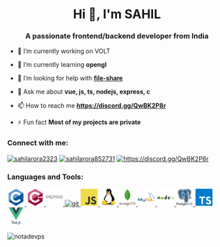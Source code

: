 <h1 align="center">Hi 👋, I'm SAHIL</h1>
<h3 align="center">A passionate frontend/backend developer from India</h3>

- 🔭 I’m currently working on VOLT

- 🌱 I’m currently learning **opengl**

- 🤝 I’m looking for help with **[file-share](https://github.com/notadevps/file-share)**

- 💬 Ask me about **vue, js, ts, nodejs, express, c**

- 📫 How to reach me **https://discord.gg/QwBK2P8r**

- ⚡ Fun fact **Most of my projects are private**

<h3 align="left">Connect with me:</h3>
<p align="left">
<a href="https://www.codechef.com/users/sahilarora2323" target="blank"><img align="center" src="https://cdn.jsdelivr.net/npm/simple-icons@3.1.0/icons/codechef.svg" alt="sahilarora2323" height="30" width="40" /></a>
<a href="https://www.hackerrank.com/sahilarora852731" target="blank"><img align="center" src="https://cdn.jsdelivr.net/npm/simple-icons@3.0.1/icons/hackerrank.svg" alt="sahilarora852731" height="30" width="40" /></a>
<a href="https://discord.gg/https://discord.gg/QwBK2P8r" target="blank"><img align="center" src="https://cdn.jsdelivr.net/npm/simple-icons@3.0.1/icons/discord.svg" alt="https://discord.gg/QwBK2P8r" height="30" width="40" /></a>
</p>

<h3 align="left">Languages and Tools:</h3>
<p align="left"> <a href="https://www.cprogramming.com/" target="_blank"> <img src="https://raw.githubusercontent.com/devicons/devicon/master/icons/c/c-original.svg" alt="c" width="40" height="40"/> </a> <a href="https://www.w3schools.com/cpp/" target="_blank"> <img src="https://raw.githubusercontent.com/devicons/devicon/master/icons/cplusplus/cplusplus-original.svg" alt="cplusplus" width="40" height="40"/> </a> <a href="https://expressjs.com" target="_blank"> <img src="https://raw.githubusercontent.com/devicons/devicon/master/icons/express/express-original-wordmark.svg" alt="express" width="40" height="40"/> </a> <a href="https://git-scm.com/" target="_blank"> <img src="https://www.vectorlogo.zone/logos/git-scm/git-scm-icon.svg" alt="git" width="40" height="40"/> </a> <a href="https://developer.mozilla.org/en-US/docs/Web/JavaScript" target="_blank"> <img src="https://raw.githubusercontent.com/devicons/devicon/master/icons/javascript/javascript-original.svg" alt="javascript" width="40" height="40"/> </a> <a href="https://www.linux.org/" target="_blank"> <img src="https://raw.githubusercontent.com/devicons/devicon/master/icons/linux/linux-original.svg" alt="linux" width="40" height="40"/> </a> <a href="https://www.mongodb.com/" target="_blank"> <img src="https://raw.githubusercontent.com/devicons/devicon/master/icons/mongodb/mongodb-original-wordmark.svg" alt="mongodb" width="40" height="40"/> </a> <a href="https://www.mysql.com/" target="_blank"> <img src="https://raw.githubusercontent.com/devicons/devicon/master/icons/mysql/mysql-original-wordmark.svg" alt="mysql" width="40" height="40"/> </a> <a href="https://nodejs.org" target="_blank"> <img src="https://raw.githubusercontent.com/devicons/devicon/master/icons/nodejs/nodejs-original-wordmark.svg" alt="nodejs" width="40" height="40"/> </a> <a href="https://www.postgresql.org" target="_blank"> <img src="https://raw.githubusercontent.com/devicons/devicon/master/icons/postgresql/postgresql-original-wordmark.svg" alt="postgresql" width="40" height="40"/> </a> <a href="https://www.typescriptlang.org/" target="_blank"> <img src="https://raw.githubusercontent.com/devicons/devicon/master/icons/typescript/typescript-original.svg" alt="typescript" width="40" height="40"/> </a> <a href="https://vuejs.org/" target="_blank"> <img src="https://raw.githubusercontent.com/devicons/devicon/master/icons/vuejs/vuejs-original-wordmark.svg" alt="vuejs" width="40" height="40"/> </a> </p>

<p><img align="center" src="https://github-readme-streak-stats.herokuapp.com/?user=notadevps&" alt="notadevps" /></p>
